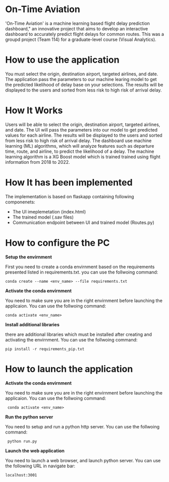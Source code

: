 # On-Time Aviation

'On-Time Aviation' is a machine learning based flight delay prediction dashboard," an innovative project that aims to develop an interactive
dashboard to accurately predict flight delays for common routes. This was a groupd project (Team 114) for a graduate-level course (Visual Analytics). 

# How to use the application

You must select the origin, destination airport, targeted airlines, and date. The application pass the parameters to our machine learing model to get the predicted likelihood of delay base on your selections. The results will be displayed to the users and sorted from less risk to high risk of arrival delay.

# How It Works

Users will be able to select the origin, destination airport, targeted airlines, and date. The UI will pass the parameters into our model to get predicted values for each airline. The results will be displayed to the users and sorted from less risk to high risk of arrival delay. The dashboard use machine learning (ML) algorithms, which will analyze features such as departure time, route, and airline, to predict the likelihood of a delay. The machine learning algorithm is a XG Boost model which is trained trained using flight information from 2018 to 2022.


# How It has been implemented
The implementation is based on flaskapp containing following componenets:

* The UI imeplemetation (index.html)
* The trained model (.sav files)
* Communication endpoint between UI and trained model (Routes.py)

# How to configure the PC

**Setup the envirnment**


First you need to create a conda envirnment based on the requirements presented listed in requirements.txt.
you can use the follwoing command:

    conda create --name <env_name> --file requirements.txt

**Activate the conda envirnment**


You need to make sure you are in the right envirnment before launching the applicaion.
You can use the follwoing command:

    conda activate <env_name>

**Install additional libraries**


there are additional libraries which must be installed after creating and activating the envirnment.
You can use the follwoing command:

    pip install -r requirements_pip.txt

# How to launch the application

**Activate the conda envirnment**

You need to make sure you are in the right envirnment before launching the applicaion.
You can use the follwoing command:

     conda activate <env_name>

**Run the python server**

You need to setup and run a python http server.
You can use the follwoing command:

     python run.py

**Launch the web application**

You need to launch a web browser, and launch python server.
You can use the following URL in navigate bar:

    localhost:3001

